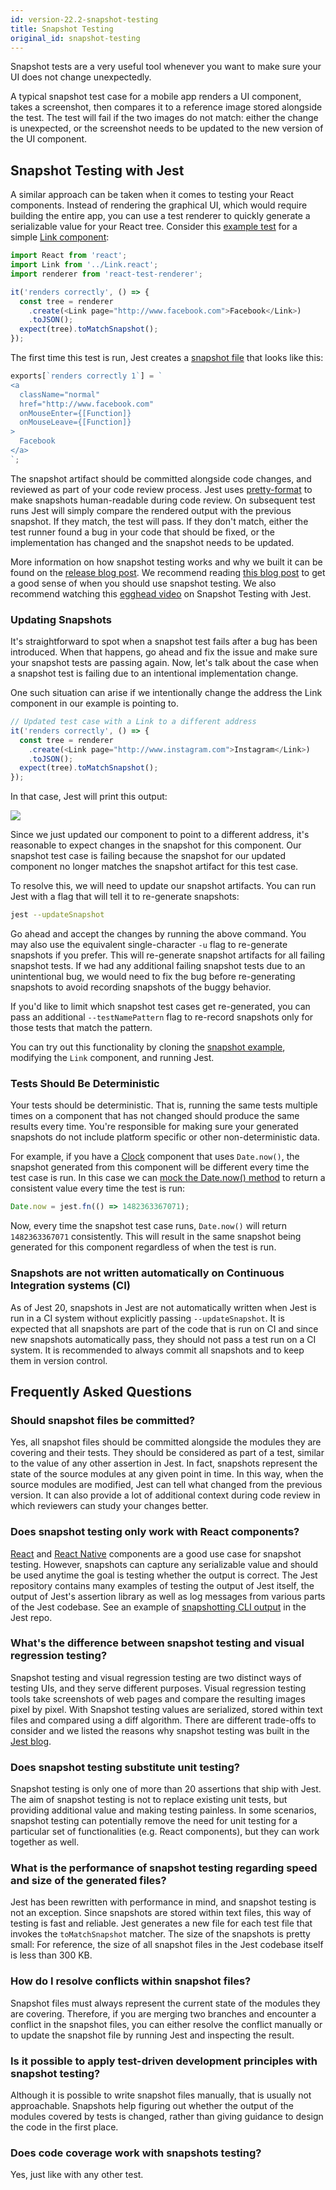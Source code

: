 ```yaml
---
id: version-22.2-snapshot-testing
title: Snapshot Testing
original_id: snapshot-testing
---
```


Snapshot tests are a very useful tool whenever you want to make sure your UI does not change unexpectedly.

A typical snapshot test case for a mobile app renders a UI component, takes a screenshot, then compares it to a reference image stored alongside the test. The test will fail if the two images do not match: either the change is unexpected, or the screenshot needs to be updated to the new version of the UI component.

## Snapshot Testing with Jest

A similar approach can be taken when it comes to testing your React components. Instead of rendering the graphical UI, which would require building the entire app, you can use a test renderer to quickly generate a serializable value for your React tree. Consider this [example test](https://github.com/facebook/jest/blob/master/examples/snapshot/__tests__/link.react.test.js) for a simple [Link component](https://github.com/facebook/jest/blob/master/examples/snapshot/Link.react.js):

```javascript
import React from 'react';
import Link from '../Link.react';
import renderer from 'react-test-renderer';

it('renders correctly', () => {
  const tree = renderer
    .create(<Link page="http://www.facebook.com">Facebook</Link>)
    .toJSON();
  expect(tree).toMatchSnapshot();
});
```

The first time this test is run, Jest creates a [snapshot file](https://github.com/facebook/jest/blob/master/examples/snapshot/__tests__/__snapshots__/link.react.test.js.snap) that looks like this:

```javascript
exports[`renders correctly 1`] = `
<a
  className="normal"
  href="http://www.facebook.com"
  onMouseEnter={[Function]}
  onMouseLeave={[Function]}
>
  Facebook
</a>
`;
```

The snapshot artifact should be committed alongside code changes, and reviewed as part of your code review process. Jest uses [pretty-format](https://github.com/facebook/jest/tree/master/packages/pretty-format) to make snapshots human-readable during code review. On subsequent test runs Jest will simply compare the rendered output with the previous snapshot. If they match, the test will pass. If they don't match, either the test runner found a bug in your code that should be fixed, or the implementation has changed and the snapshot needs to be updated.

More information on how snapshot testing works and why we built it can be found on the [release blog post](https://jestjs.io/blog/2016/07/27/jest-14.html). We recommend reading [this blog post](http://benmccormick.org/2016/09/19/testing-with-jest-snapshots-first-impressions/) to get a good sense of when you should use snapshot testing. We also recommend watching this [egghead video](https://egghead.io/lessons/javascript-use-jest-s-snapshot-testing-feature?pl=testing-javascript-with-jest-a36c4074) on Snapshot Testing with Jest.

### Updating Snapshots

It's straightforward to spot when a snapshot test fails after a bug has been introduced. When that happens, go ahead and fix the issue and make sure your snapshot tests are passing again. Now, let's talk about the case when a snapshot test is failing due to an intentional implementation change.

One such situation can arise if we intentionally change the address the Link component in our example is pointing to.

```javascript
// Updated test case with a Link to a different address
it('renders correctly', () => {
  const tree = renderer
    .create(<Link page="http://www.instagram.com">Instagram</Link>)
    .toJSON();
  expect(tree).toMatchSnapshot();
});
```

In that case, Jest will print this output:

![](/img/content/failedSnapshotTest.png)

Since we just updated our component to point to a different address, it's reasonable to expect changes in the snapshot for this component. Our snapshot test case is failing because the snapshot for our updated component no longer matches the snapshot artifact for this test case.

To resolve this, we will need to update our snapshot artifacts. You can run Jest with a flag that will tell it to re-generate snapshots:

```bash
jest --updateSnapshot
```

Go ahead and accept the changes by running the above command. You may also use the equivalent single-character `-u` flag to re-generate snapshots if you prefer. This will re-generate snapshot artifacts for all failing snapshot tests. If we had any additional failing snapshot tests due to an unintentional bug, we would need to fix the bug before re-generating snapshots to avoid recording snapshots of the buggy behavior.

If you'd like to limit which snapshot test cases get re-generated, you can pass an additional `--testNamePattern` flag to re-record snapshots only for those tests that match the pattern.

You can try out this functionality by cloning the [snapshot example](https://github.com/facebook/jest/tree/master/examples/snapshot), modifying the `Link` component, and running Jest.

### Tests Should Be Deterministic

Your tests should be deterministic. That is, running the same tests multiple times on a component that has not changed should produce the same results every time. You're responsible for making sure your generated snapshots do not include platform specific or other non-deterministic data.

For example, if you have a [Clock](https://github.com/facebook/jest/blob/master/examples/snapshot/Clock.react.js) component that uses `Date.now()`, the snapshot generated from this component will be different every time the test case is run. In this case we can [mock the Date.now() method](MockFunctions.md) to return a consistent value every time the test is run:

```js
Date.now = jest.fn(() => 1482363367071);
```

Now, every time the snapshot test case runs, `Date.now()` will return `1482363367071` consistently. This will result in the same snapshot being generated for this component regardless of when the test is run.

### Snapshots are not written automatically on Continuous Integration systems (CI)

As of Jest 20, snapshots in Jest are not automatically written when Jest is run in a CI system without explicitly passing `--updateSnapshot`. It is expected that all snapshots are part of the code that is run on CI and since new snapshots automatically pass, they should not pass a test run on a CI system. It is recommended to always commit all snapshots and to keep them in version control.

## Frequently Asked Questions

### Should snapshot files be committed?

Yes, all snapshot files should be committed alongside the modules they are covering and their tests. They should be considered as part of a test, similar to the value of any other assertion in Jest. In fact, snapshots represent the state of the source modules at any given point in time. In this way, when the source modules are modified, Jest can tell what changed from the previous version. It can also provide a lot of additional context during code review in which reviewers can study your changes better.

### Does snapshot testing only work with React components?

[React](TutorialReact.md) and [React Native](TutorialReactNative.md) components are a good use case for snapshot testing. However, snapshots can capture any serializable value and should be used anytime the goal is testing whether the output is correct. The Jest repository contains many examples of testing the output of Jest itself, the output of Jest's assertion library as well as log messages from various parts of the Jest codebase. See an example of [snapshotting CLI output](https://github.com/facebook/jest/blob/master/e2e/__tests__/console.test.js) in the Jest repo.

### What's the difference between snapshot testing and visual regression testing?

Snapshot testing and visual regression testing are two distinct ways of testing UIs, and they serve different purposes. Visual regression testing tools take screenshots of web pages and compare the resulting images pixel by pixel. With Snapshot testing values are serialized, stored within text files and compared using a diff algorithm. There are different trade-offs to consider and we listed the reasons why snapshot testing was built in the [Jest blog](https://jestjs.io/blog/2016/07/27/jest-14.html#why-snapshot-testing).

### Does snapshot testing substitute unit testing?

Snapshot testing is only one of more than 20 assertions that ship with Jest. The aim of snapshot testing is not to replace existing unit tests, but providing additional value and making testing painless. In some scenarios, snapshot testing can potentially remove the need for unit testing for a particular set of functionalities (e.g. React components), but they can work together as well.

### What is the performance of snapshot testing regarding speed and size of the generated files?

Jest has been rewritten with performance in mind, and snapshot testing is not an exception. Since snapshots are stored within text files, this way of testing is fast and reliable. Jest generates a new file for each test file that invokes the `toMatchSnapshot` matcher. The size of the snapshots is pretty small: For reference, the size of all snapshot files in the Jest codebase itself is less than 300 KB.

### How do I resolve conflicts within snapshot files?

Snapshot files must always represent the current state of the modules they are covering. Therefore, if you are merging two branches and encounter a conflict in the snapshot files, you can either resolve the conflict manually or to update the snapshot file by running Jest and inspecting the result.

### Is it possible to apply test-driven development principles with snapshot testing?

Although it is possible to write snapshot files manually, that is usually not approachable. Snapshots help figuring out whether the output of the modules covered by tests is changed, rather than giving guidance to design the code in the first place.

### Does code coverage work with snapshots testing?

Yes, just like with any other test.
